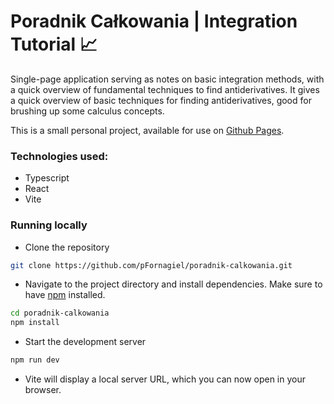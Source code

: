 # Poradnik Całkowania | Integration Tutorial 📈

Single-page application serving as notes on basic integration methods, with a quick overview of fundamental techniques to find antiderivatives. It gives a quick overview of basic techniques for finding antiderivatives, good for brushing up some calculus concepts.

This is a small personal project, available for use on [Github Pages](https://pfornagiel.github.io/poradnik-calkowania/).

### Technologies used:
- Typescript
- React
- Vite

### Running locally
- Clone the repository
```bash
git clone https://github.com/pFornagiel/poradnik-calkowania.git
```
- Navigate to the project directory and install dependencies. Make sure to have [npm](https://www.npmjs.com/) installed.

```bash
cd poradnik-calkowania
npm install
```
- Start the development server
```bash
npm run dev
```
- Vite will display a local server URL, which you can now open in your browser.
